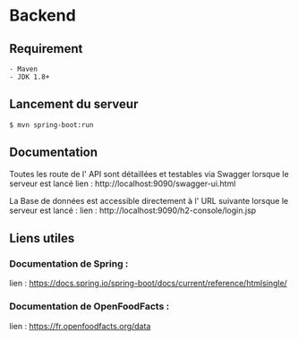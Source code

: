 # Backend
## Requirement
	- Maven
	- JDK 1.8+
	
## Lancement du serveur
	$ mvn spring-boot:run
  
## Documentation 
Toutes les route de l' API sont détaillées et testables via Swagger lorsque le serveur est lancé
lien : http://localhost:9090/swagger-ui.html

La Base de données est accessible directement à l' URL suivante lorsque le serveur est lancé :
lien : http://localhost:9090/h2-console/login.jsp

## Liens utiles
### Documentation de Spring :
lien : https://docs.spring.io/spring-boot/docs/current/reference/htmlsingle/

### Documentation de OpenFoodFacts :
lien : https://fr.openfoodfacts.org/data

